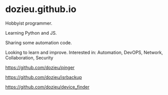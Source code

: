 # dozieu.github.io

Hobbyist programmer.

Learning Python and JS. 

Sharing some automation code.

Looking to learn and improve.
Interested in: Automation, DevOPS, Network, Collaboration, Security

https://github.com/dozieu/pinger

https://github.com/dozieu/isrbackup

https://github.com/dozieu/device_finder
